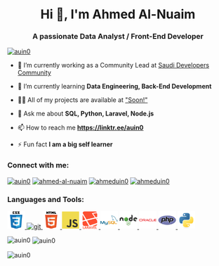 <h1 align="center">Hi 👋, I'm Ahmed Al-Nuaim</h1>
<h3 align="center">A passionate Data Analyst / Front-End Developer</h3>

<p align="left"> <a href="https://twitter.com/auin0" target="blank"><img src="https://img.shields.io/twitter/follow/auin0?logo=twitter&style=for-the-badge" alt="auin0" /></a> </p>

- 🔭 I’m currently working as a Community Lead at [Saudi Developers Community]([http://SDC.com](https://www.linkedin.com/company/sdc-%D8%A7%D9%84%D9%85%D8%AC%D8%AA%D9%85%D8%B9-%D8%A7%D9%84%D8%B3%D8%B9%D9%88%D8%AF%D9%8A-%D9%84%D9%84%D9%85%D8%B7%D9%88%D8%B1%D9%8A%D9%86/))

- 🌱 I’m currently learning **Data Engineering, Back-End Development**

- 👨‍💻 All of my projects are available at ["Soon!"]("Soon!")

- 💬 Ask me about **SQL, Python, Laravel, Node.js**

- 📫 How to reach me **https://linktr.ee/auin0**

- ⚡ Fun fact **I am a big self learner**

<h3 align="left">Connect with me:</h3>
<p align="left">
<a href="https://twitter.com/auin0" target="blank"><img align="center" src="https://raw.githubusercontent.com/rahuldkjain/github-profile-readme-generator/master/src/images/icons/Social/twitter.svg" alt="auin0" height="30" width="40" /></a>
<a href="https://linkedin.com/in/ahmed-al-nuaim" target="blank"><img align="center" src="https://raw.githubusercontent.com/rahuldkjain/github-profile-readme-generator/master/src/images/icons/Social/linked-in-alt.svg" alt="ahmed-al-nuaim" height="30" width="40" /></a>
<a href="https://kaggle.com/ahmeduin0" target="blank"><img align="center" src="https://raw.githubusercontent.com/rahuldkjain/github-profile-readme-generator/master/src/images/icons/Social/kaggle.svg" alt="ahmeduin0" height="30" width="40" /></a>
<a href="https://instagram.com/ahmeduin0" target="blank"><img align="center" src="https://raw.githubusercontent.com/rahuldkjain/github-profile-readme-generator/master/src/images/icons/Social/instagram.svg" alt="ahmeduin0" height="30" width="40" /></a>
</p>

<h3 align="left">Languages and Tools:</h3>
<p align="left"> <a href="https://www.w3schools.com/css/" target="_blank" rel="noreferrer"> <img src="https://raw.githubusercontent.com/devicons/devicon/master/icons/css3/css3-original-wordmark.svg" alt="css3" width="40" height="40"/> </a> <a href="https://git-scm.com/" target="_blank" rel="noreferrer"> <img src="https://www.vectorlogo.zone/logos/git-scm/git-scm-icon.svg" alt="git" width="40" height="40"/> </a> <a href="https://www.w3.org/html/" target="_blank" rel="noreferrer"> <img src="https://raw.githubusercontent.com/devicons/devicon/master/icons/html5/html5-original-wordmark.svg" alt="html5" width="40" height="40"/> </a> <a href="https://developer.mozilla.org/en-US/docs/Web/JavaScript" target="_blank" rel="noreferrer"> <img src="https://raw.githubusercontent.com/devicons/devicon/master/icons/javascript/javascript-original.svg" alt="javascript" width="40" height="40"/> </a> <a href="https://laravel.com/" target="_blank" rel="noreferrer"> <img src="https://raw.githubusercontent.com/devicons/devicon/master/icons/laravel/laravel-plain-wordmark.svg" alt="laravel" width="40" height="40"/> </a> <a href="https://www.mysql.com/" target="_blank" rel="noreferrer"> <img src="https://raw.githubusercontent.com/devicons/devicon/master/icons/mysql/mysql-original-wordmark.svg" alt="mysql" width="40" height="40"/> </a> <a href="https://nodejs.org" target="_blank" rel="noreferrer"> <img src="https://raw.githubusercontent.com/devicons/devicon/master/icons/nodejs/nodejs-original-wordmark.svg" alt="nodejs" width="40" height="40"/> </a> <a href="https://www.oracle.com/" target="_blank" rel="noreferrer"> <img src="https://raw.githubusercontent.com/devicons/devicon/master/icons/oracle/oracle-original.svg" alt="oracle" width="40" height="40"/> </a> <a href="https://www.php.net" target="_blank" rel="noreferrer"> <img src="https://raw.githubusercontent.com/devicons/devicon/master/icons/php/php-original.svg" alt="php" width="40" height="40"/> </a> <a href="https://www.python.org" target="_blank" rel="noreferrer"> <img src="https://raw.githubusercontent.com/devicons/devicon/master/icons/python/python-original.svg" alt="python" width="40" height="40"/> </a> </p>

</p>

<p><img align="left" src="https://github-readme-stats.vercel.app/api/top-langs?username=auin0&show_icons=true&locale=en&layout=compact" alt="auin0" /></p>

<p>&nbsp;<img align="center" src="https://github-readme-stats.vercel.app/api?username=auin0&show_icons=true&locale=en" alt="auin0" /></p>

<p><img align="center" src="https://github-readme-streak-stats.herokuapp.com/?user=auin0&" alt="auin0" /></p>

